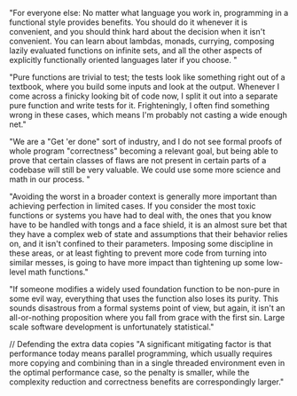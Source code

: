 "For everyone else: No matter what language you work in, programming in 
a functional style provides benefits. You should do it whenever it is 
convenient, and you should think hard about the decision when it isn't 
convenient. You can learn about lambdas, monads, currying, composing 
lazily evaluated functions on infinite sets, and all the other aspects 
of explicitly functionally oriented languages later if you choose.
"

"Pure functions are trivial to test; the tests look like something right 
out of a textbook, where you build some inputs and look at the output. 
Whenever I come across a finicky looking bit of code now, I split it out 
into a separate pure function and write tests for it. Frighteningly, I 
often find something wrong in these cases, which means I'm probably not 
casting a wide enough net."

"We are a "Get 'er done" sort of industry, and I do not see formal proofs 
of whole program "correctness" becoming a relevant goal, but being able 
to prove that certain classes of flaws are not present in certain parts of 
a codebase will still be very valuable. We could use some more science and 
math in our process. "

"Avoiding the worst in a broader context is generally more important than 
achieving perfection in limited cases. If you consider the most toxic 
functions or systems you have had to deal with, the ones that you know have 
to be handled with tongs and a face shield, it is an almost sure bet that 
they have a complex web of state and assumptions that their behavior relies 
on, and it isn't confined to their parameters. Imposing some discipline in 
these areas, or at least fighting to prevent more code from turning into 
similar messes, is going to have more impact than tightening up some 
low-level math functions."

"If someone modifies a widely used foundation function to be non-pure in 
some evil way, everything that uses the function also loses its purity. This 
sounds disastrous from a formal systems point of view, but again, it isn't 
an all-or-nothing proposition where you fall from grace with the first sin. 
Large scale software development is unfortunately statistical."

// Defending the extra data copies
"A significant mitigating factor is that performance today means parallel 
programming, which usually requires more copying and combining than in a 
single threaded environment even in the optimal performance case, so the 
penalty is smaller, while the complexity reduction and correctness benefits 
are correspondingly larger."